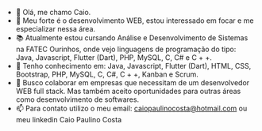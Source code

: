 - 👋 Olá, me chamo Caio.
- 👀 Meu forte é o desenvolvimento WEB, estou interessado em focar e me especializar nessa área.
- 📚 Atualmente estou cursando Análise e Desenvolvimento de Sistemas na FATEC Ourinhos, onde vejo linguagens de programação do tipo: Java, Javascript, Flutter (Dart), PHP, MySQL, C, C# e C + +.
- 🧠 Tenho conhecimento em: Java, Javascript, Flutter (Dart), HTML, CSS, Bootstrap, PHP, MySQL, C, C#, C + +, Kanban e Scrum.
- 🔎 Busco colaborar em empresas que necessitam de um desenvolvedor WEB full stack. Mas também aceito oportunidades para outras áreas como desenvolvimento de softwares.
- 📫 Para contato utilizo o meu email: caiopaulinocosta@hotmail.com ou meu linkedin Caio Paulino Costa

<!---
CaioPaulinoCosta/CaioPaulinoCosta is a ✨ special ✨ repository because its `README.md` (this file) appears on your GitHub profile.
You can click the Preview link to take a look at your changes.
--->
